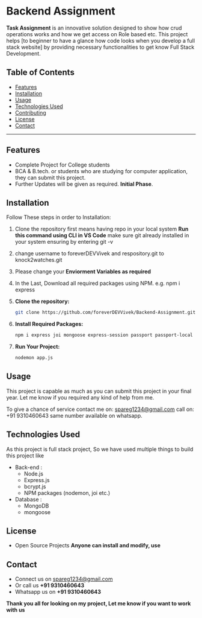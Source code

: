 # Backend Assignment

**Task Assignment** is an innovative solution designed to show how crud operations works and how we get access on Role based etc. This project helps [to beginner to have a glance how code looks when you develop a full stack website] by providing necessary functionalities to get know Full Stack Development.

## Table of Contents

- [Features](#features)
- [Installation](#installation)
- [Usage](#usage)
- [Technologies Used](#technologies-used)
- [Contributing](#contributing)
- [License](#license)
- [Contact](#contact)

---

## Features

- Complete Project for College students
- BCA & B.tech. or students who are studying for computer application, they can submit this project.
- Further Updates will be given as required. **Initial Phase**.

## Installation

Follow These steps in order to Installation:
1. Clone the repository first means having repo in your local system  **Run this command using CLI in VS Code** make sure git already installed in your system ensuring by entering git -v
2. change username to foreverDEVVivek and respository.git to knock2watches.git
3. Please change your **Enviorment Variables as required**
4. In the Last, Download all required packages using NPM.  e.g. npm i express


1. **Clone the repository:**

   ```bash
   git clone https://github.com/foreverDEVVivek/Backend-Assignment.git

2. **Install Required Packages:**
    ```bash
    npm i express joi mongoose express-session passport passport-local passport-local-mongoose connect-flash ejs-mate method-override dotenv nodemon

3. **Run Your Project:**
    ```bash
    nodemon app.js

## Usage 

This project is capable as much as you can submit this project in your final year. Let me know if you required any kind of help from me.

To give a chance of service contact me on:
[spareg1234@gmail.com](https://mail.google.com/mail/u/0/#inbox)
call on: +91 9310460643 same number available on whatsapp.

## Technologies Used

As this project is full stack project, So we have used multiple things to build this project like
- Back-end :
  - Node.js
  - Express.js
  - bcrypt.js
  - NPM packages (nodemon, joi etc.)
- Database :
  - MongoDB
  - mongoose

## License

- Open Source Projects **Anyone can install and modify, use**

## Contact

- Connect us on [spareg1234@gmail.com](https://mail.google.com/mail/u/0/#inbox)
- Or call us **+91 9310460643**
- Whatsapp us on **+91 9310460643**

**Thank you all for looking on my project, Let me know if you want to work with us**
